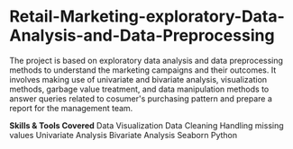 # Retail-Marketing-exploratory-Data-Analysis-and-Data-Preprocessing
The project is based on exploratory data analysis and data preprocessing methods to understand the marketing campaigns and their outcomes.
It involves making use of univariate and bivariate analysis, visualization methods, garbage value treatment, and data manipulation methods to answer queries related to cosumer's purchasing pattern and prepare a report for the management team.

**Skills & Tools Covered**
  Data Visualization
  Data Cleaning
  Handling missing values
  Univariate Analysis
  Bivariate Analysis
  Seaborn
  Python
